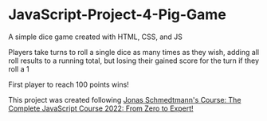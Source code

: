 # JavaScript-Project-4-Pig-Game
<p> A simple dice game created with HTML, CSS, and JS </p>
<p> Players take turns to roll a single dice as many times as they wish, adding all roll results to a running total, but losing their gained score for the turn if they roll a 1 </p>
<p>First player to reach 100 points wins!</p>
<p>This project was created following <a href="https://www.udemy.com/course/the-complete-javascript-course/">Jonas Schmedtmann's Course: The Complete JavaScript Course 2022: From Zero to Expert!</a></p>
